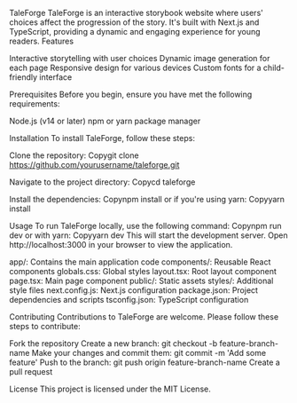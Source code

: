 TaleForge
TaleForge is an interactive storybook website where users' choices affect the progression of the story. It's built with Next.js and TypeScript, providing a dynamic and engaging experience for young readers.
Features

Interactive storytelling with user choices
Dynamic image generation for each page
Responsive design for various devices
Custom fonts for a child-friendly interface

Prerequisites
Before you begin, ensure you have met the following requirements:

Node.js (v14 or later)
npm or yarn package manager

Installation
To install TaleForge, follow these steps:

Clone the repository:
Copygit clone https://github.com/yourusername/taleforge.git

Navigate to the project directory:
Copycd taleforge

Install the dependencies:
Copynpm install
or if you're using yarn:
Copyyarn install


Usage
To run TaleForge locally, use the following command:
Copynpm run dev
or with yarn:
Copyyarn dev
This will start the development server. Open http://localhost:3000 in your browser to view the application.


app/: Contains the main application code
components/: Reusable React components
globals.css: Global styles
layout.tsx: Root layout component
page.tsx: Main page component
public/: Static assets
styles/: Additional style files
next.config.js: Next.js configuration
package.json: Project dependencies and scripts
tsconfig.json: TypeScript configuration

Contributing
Contributions to TaleForge are welcome. Please follow these steps to contribute:

Fork the repository
Create a new branch: git checkout -b feature-branch-name
Make your changes and commit them: git commit -m 'Add some feature'
Push to the branch: git push origin feature-branch-name
Create a pull request

License
This project is licensed under the MIT License.